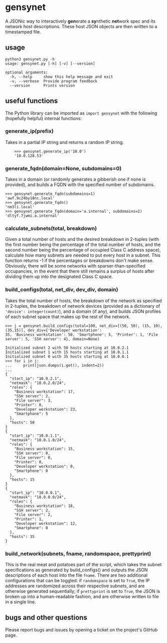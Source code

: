 # gensynet


A JSONic way to interactively **gen**erate a **sy**nthetic **net**work spec and its network host descriptions. These host
JSON objects are then written to a timestamped file.

## usage

	python3 gensynet.py -h
	usage: gensynet.py [-h] [-v] [--version]

	optional arguments:
	  -h, --help     show this help message and exit
	  -v, --verbose  Provide program feedback
	  --version      Prints version


##  useful functions

The Python library can be imported as `import gensynet` with the following (hopefully helpful) internal functions:

### generate_ip(prefix)

Takes in a partial IP string and returns a random IP string.

        >>> gensynet.generate_ip('10.0')
        '10.0.128.53'


### generate_fqdn(domain=None, subdomains=0)

Takes in a domain (or randomly generates a gibberish one if none is provided), and builds a FQDN with the specified
number of subdomains.

	>>> gensynet.generate_fqdn(subdomains=1)
	'awf.9c24by18nc.local'
	>>> gensynet.generate_fqdn()
	'nm3li.local'
	>>> gensynet.generate_fqdn(domain='a.internal', subdomains=2)
	'dltyf.7jwmi.a.internal'


### calculate_subnets(total, breakdown)

Given a total number of hosts and the desired breakdown in 2-tuples (with the first number being the percentage
of the total number of hosts, and the second number being the percentage of occupied Class C address space), calculate
how many subnets are needed to put every host in a subnet. This function returns -1 if the percentages or breakdowns
don't make sense. Obviously, there will be some networks with sparser-than-specified occupancies, in the event that there
still remains a surplus of hosts after dividing them up into the designated Class C space.


### build_configs(total, net_div, dev_div, domain)

Takes the total number of hosts, the breakdown of the network as specified in 2-tuples, the breakdown of network devices
(provided as a dictionary of `'device': integer(count)`), and a domain (if any), and builds JSON profiles of each subnet
space that makes up the rest of the network.

	>>> j = gensynet.build_configs(total=100, net_div=[(50, 50), (15, 10), (35,15)], dev_div={'Developer workstation':
	35, 'Business workstation': 50, 'Smartphone': 5, 'Printer': 1, 'File server': 5, 'SSH server': 4}, domain=None)

	Initialized subnet 2 with 50 hosts starting at 10.0.2.1
	Initialized subnet 1 with 15 hosts starting at 10.0.1.1
	Initialized subnet 0 with 35 hosts starting at 10.0.0.1
	>>> for i in j:
	...     print(json.dumps(i.get(), indent=2))
	...
	{
	  "start_ip": "10.0.2.1",
	  "netmask": "10.0.2.0/24",
	  "roles": {
	    "Business workstation": 17,
	    "SSH server": 2,
	    "File server": 3,
	    "Printer": 0,
	    "Developer workstation": 23,
	    "Smartphone": 5
	  },
	  "hosts": 50
	}
	{
	  "start_ip": "10.0.1.1",
	  "netmask": "10.0.1.0/24",
	  "roles": {
	    "Business workstation": 15,
	    "SSH server": 0,
	    "File server": 0,
	    "Printer": 0,
	    "Developer workstation": 0,
	    "Smartphone": 0
	  },
	  "hosts": 15
	}
	{
	  "start_ip": "10.0.0.1",
	  "netmask": "10.0.0.0/24",
	  "roles": {
	    "Business workstation": 18,
	    "SSH server": 2,
	    "File server": 2,
	    "Printer": 1,
	    "Developer workstation": 12,
	    "Smartphone": 0
	  },
	  "hosts": 35
	}


### build_network(subnets, fname, randomspace, prettyprint)

This is the real meat and potatoes part of the script, which takes the subnet specifications as generated by build_configs()
and outputs the JSON descriptions of each host into the file `fname`. There are two additional configurations that can be
toggled: if `randomspace` is set to `True`, the IP addresses are randomized across their respective subnets, and are
otherwise generated sequentially; if `prettyprint` is set to `True`, the JSON is broken up into a human-readable fashion,
and are otherwise written to file in a single line.

## bugs and other questions

Please report bugs and issues by opening a ticket on the project's GitHub page.
